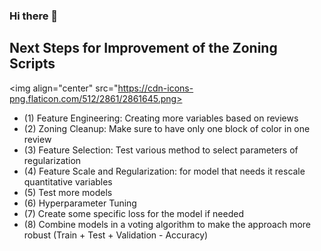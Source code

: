 ### Hi there 👋 

## Next Steps for Improvement of the Zoning Scripts

<img align="center" src="https://cdn-icons-png.flaticon.com/512/2861/2861645.png>

- (1) Feature Engineering: Creating more variables based on reviews
- (2) Zoning Cleanup: Make sure to have only one block of color in one review
- (3) Feature Selection: Test various method to select parameters of regularization
- (4) Feature Scale and Regularization: for model that needs it rescale quantitative variables
- (5) Test more models
- (6) Hyperparameter Tuning
- (7) Create some specific loss for the model if needed
- (8)  Combine models in a voting algorithm to make the approach more robust (Train + Test + Validation - Accuracy)







